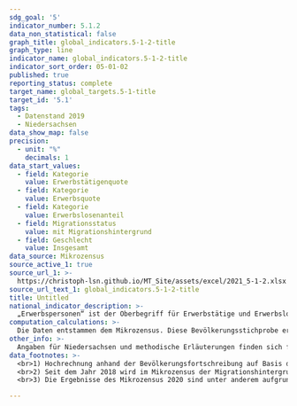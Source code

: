 ```yaml
---
sdg_goal: '5'
indicator_number: 5.1.2
data_non_statistical: false
graph_title: global_indicators.5-1-2-title
graph_type: line
indicator_name: global_indicators.5-1-2-title
indicator_sort_order: 05-01-02
published: true
reporting_status: complete
target_name: global_targets.5-1-title
target_id: '5.1'
tags:
  - Datenstand 2019
  - Niedersachsen
data_show_map: false
precision:
  - unit: "%"
    decimals: 1
data_start_values:
  - field: Kategorie
    value: Erwerbstätigenquote
  - field: Kategorie
    value: Erwerbsquote
  - field: Kategorie
    value: Erwerbslosenanteil
  - field: Migrationsstatus
    value: mit Migrationshintergrund
  - field: Geschlecht
    value: Insgesamt  
data_source: Mikrozensus
source_active_1: true
source_url_1: >-
  https://christoph-lsn.github.io/MT_Site/assets/excel/2021_5-1-2.xlsx
source_url_text_1: global_indicators.5-1-2-title
title: Untitled
national_indicator_description: >-
  „Erwerbspersonen“ ist der Oberbegriff für Erwerbstätige und Erwerbslose. Die Zahl der Erwerbspersonen stellt somit das gesamte zur Verfügung stehende Potenzial an Arbeitskräften dar. Der Gegenbegriff sind die Nichterwerbspersonen: Dies sind alle Menschen, die z.B. aus Alters- oder Gesundheitsgründen oder weil sie andere Verdienstquellen haben nicht erwerbstätig sind und auch keine Erwerbstätigkeit anstreben. Erwerbstätige sind alle Personen im Alter von 15 und mehr Jahren, die eine auf Erwerb gerichtete Tätigkeit ausüben, unabhängig von der geleisteten Arbeitszeit und Bedeutung dieser Tätigkeit für den Lebensunterhalt. Maßgeblich ist, dass sie in der Berichtswoche wenigstens eine Stunde einer beruflichen Tätigkeit nachgegangen sind. Als erwerbslos gelten nur solche Personen, die normalerweise erwerbstätig sind und zurzeit nur vorübergehend, da sie noch keinen neuen Arbeitsplatz gefunden haben, aus dem Erwerbsleben ausgeschieden sind, sowie Schulabgängerinnen und Schulabgänger, die sich um eine Lehr-/Arbeitsstelle bemühen. Die Bezeichnung „erwerbslos“ ist unabhängig davon, ob jemand bei der Arbeitsagentur als Arbeitsloser oder als Arbeitssuchender gemeldet ist bzw. Arbeitslosengeld oder -hilfe bezieht. Personen, die normalerweise keinem Erwerb nachgehen, z.B. nicht berufstätige Ehefrauen oder Ehemänner, gelten nicht als erwerbslos. Die Erwerbsquote bezieht die Zahl der Erwerbspersonen auf die Bevölkerung im Erwerbsalter (15 bis unter 65 Jahre). Die Erwerbstätigenquote bezieht die Zahl der 15- bis unter 65-jährigen Erwerbstätigen auf die Bevölkerung im Erwerbsalter. Der Erwerbslosenanteil bezieht die Zahl der Erwerbslosen auf die aller Personen im Erwerbsalter.
computation_calculations: >-
  Die Daten entstammen dem Mikrozensus. Diese Bevölkerungsstichprobe erhebt bundesweit jährlich bei 1 Prozent der Haushalte demographische, erwerbs- und familienstatistische Basisdaten. Der regionale Nachweis der Ergebnisse erfolgt nach dem Wohnort der Befragten. Eine Person hat nach dem Mikrozensus einen Migrationshintergrund, wenn sie selbst oder mindestens ein Elternteil die deutsche Staatsangehörigkeit nicht durch Geburt besitzt. Die Definition umfasst im Einzelnen folgende Personen:<br>1. zugewanderte und nicht zugewanderte Ausländer;<br>2. zugewanderte und nicht zugewanderte Eingebürgerte;<br>3. (Spät-)Aussiedler;<br>4. mit deutscher Staatsangehörigkeit geborene Nachkommen Der Migrationshintergrund kann sich demnach auch ausschließlich aus den Eigenschaften der Eltern ableiten.
other_info: >-
  Angaben für Niedersachsen und methodische Erläuterungen finden sich fortlaufend in den jährlich erscheinenden <a href="https://www.statistik.niedersachsen.de/startseite/veroffentlichungen/statistische_berichte/statistische-berichte-niedersachsen-87713.html" target="_blank">Statistischen Berichten Niedersachsen</a> A I 5, A VI 2, A VI 4, Bevölkerung, Erwerbstätigkeit, Haushalte und Familien. Weitere methodische Erläuterungen und bundesweite Ergebnisse sind zu finden in: <a href="https://www.destatis.de" target="_blank">Statistisches Bundesamt</a>: Fachserie 1 Reihe 4.1.1, Bevölkerung und Erwerbstätigkeit, Stand und Entwicklung der Erwerbstätigkeit in Deutschland 2012-2015. Ab 2016 werden die Daten in der Fachserie 1 Reihe 4.1 "Erwerbsbeteiligung der Bevölkerung" veröffentlicht. (Erscheinungsrhythmus: jährlich).
data_footnotes: >-
  <br>1) Hochrechnung anhand der Bevölkerungsfortschreibung auf Basis des Zensus 2011. Die Hochrechnung für die Jahre vor 2011 sowie für bislang veröffentlichte Ergebnisse des Mikrozensus 2011-2013 basiert auf den fortgeschriebenen Ergebnissen der Volkszählung 1987. In 2016 erfolgte die Umstellung auf eine neue Mikrozensus-Stichprobe. Ab 2017 wird nur noch die Bevölkerung in Privathaushalten (ohne Gemeinschaftsunterkünfte) ausgewiesen. Dadurch ergibt sich jeweils eine eingeschränkte Vergleichbarkeit mit den Vorjahren.<br>2) Bezogen auf die Bevölkerung im Erwerbsalter (15 bis unter 65 Jahre).
  <br>2) Seit dem Jahr 2018 wird im Mikrozensus der Migrationshintergrund im weiteren Sinne jährlich berichtet. Durch eine rückwirkende Revision der Mikrozensusdaten wird auch für das Jahr 2017 der Migrationshintergrund im weiteren Sinne dargestellt. Die in der Tabelle ab dem Jahr 2017 berichteten Daten zum Migrationshintergrund entsprechen dem Migrationshintergrund im weiteren Sinne, bis 2016 wird der Migrationshintergrund im engeren Sinne abgebildet. Die Vergleichbarkeit zwischen den Jahren sowie für das Berichtsjahr 2017 zwischen den Berichten des Integrationsmonitoring Niedersachsen 2018 und 2019 ist dadurch eingeschränkt.
  <br>3) Die Ergebnisse des Mikrozensus 2020 sind unter anderem aufgrund methodischer Effekte im Rahmen einer Neugestaltung der Erhebung sowie insbesondere aufgrund der Folgen der Corona-Pandemie in Ihrer Datenqualität eingeschränkt. Auf die Verwendung dieser Ergebnisse wird daher verzichtet. Weitere Informationen zur methodischen Neugestaltung des Mikrozensus ab 2020 und zu den Auswirkungen der Neugestaltung und der Corona-Krise auf die Ergebnisse des Jahres 2020 finden Sie auf der  <a href="https://www.destatis.de/DE/Themen/Gesellschaft-Umwelt/Bevoelkerung/Haushalte-Familien/Methoden/mikrozensus-2020.html" target="_blank">Informationsseite des Statistischen Bundesamtes</a>.

---
```

